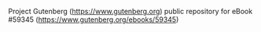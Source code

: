 Project Gutenberg (https://www.gutenberg.org) public repository for
eBook #59345 (https://www.gutenberg.org/ebooks/59345)
